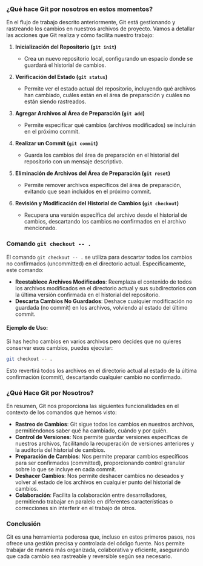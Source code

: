### ¿Qué hace Git por nosotros en estos momentos?

En el flujo de trabajo descrito anteriormente, Git está gestionando y rastreando los cambios en nuestros archivos de proyecto. Vamos a detallar las acciones que Git realiza y cómo facilita nuestro trabajo:

1. **Inicialización del Repositorio (`git init`)**
   - Crea un nuevo repositorio local, configurando un espacio donde se guardará el historial de cambios.
   
2. **Verificación del Estado (`git status`)**
   - Permite ver el estado actual del repositorio, incluyendo qué archivos han cambiado, cuáles están en el área de preparación y cuáles no están siendo rastreados.

3. **Agregar Archivos al Área de Preparación (`git add`)**
   - Permite especificar qué cambios (archivos modificados) se incluirán en el próximo commit.

4. **Realizar un Commit (`git commit`)**
   - Guarda los cambios del área de preparación en el historial del repositorio con un mensaje descriptivo.

5. **Eliminación de Archivos del Área de Preparación (`git reset`)**
   - Permite remover archivos específicos del área de preparación, evitando que sean incluidos en el próximo commit.

6. **Revisión y Modificación del Historial de Cambios (`git checkout`)**
   - Recupera una versión específica del archivo desde el historial de cambios, descartando los cambios no confirmados en el archivo mencionado.

### Comando `git checkout -- .`

El comando `git checkout -- .` se utiliza para descartar todos los cambios no confirmados (uncommitted) en el directorio actual. Específicamente, este comando:

- **Reestablece Archivos Modificados**: Reemplaza el contenido de todos los archivos modificados en el directorio actual y sus subdirectorios con la última versión confirmada en el historial del repositorio.
- **Descarta Cambios No Guardados**: Deshace cualquier modificación no guardada (no commit) en los archivos, volviendo al estado del último commit.

#### Ejemplo de Uso:
Si has hecho cambios en varios archivos pero decides que no quieres conservar esos cambios, puedes ejecutar:

```bash
git checkout -- .
```

Esto revertirá todos los archivos en el directorio actual al estado de la última confirmación (commit), descartando cualquier cambio no confirmado.

### ¿Qué Hace Git por Nosotros?

En resumen, Git nos proporciona las siguientes funcionalidades en el contexto de los comandos que hemos visto:

- **Rastreo de Cambios**: Git sigue todos los cambios en nuestros archivos, permitiéndonos saber qué ha cambiado, cuándo y por quién.
- **Control de Versiones**: Nos permite guardar versiones específicas de nuestros archivos, facilitando la recuperación de versiones anteriores y la auditoría del historial de cambios.
- **Preparación de Cambios**: Nos permite preparar cambios específicos para ser confirmados (committed), proporcionando control granular sobre lo que se incluye en cada commit.
- **Deshacer Cambios**: Nos permite deshacer cambios no deseados y volver al estado de los archivos en cualquier punto del historial de cambios.
- **Colaboración**: Facilita la colaboración entre desarrolladores, permitiendo trabajar en paralelo en diferentes características o correcciones sin interferir en el trabajo de otros.

### Conclusión

Git es una herramienta poderosa que, incluso en estos primeros pasos, nos ofrece una gestión precisa y controlada del código fuente. Nos permite trabajar de manera más organizada, colaborativa y eficiente, asegurando que cada cambio sea rastreable y reversible según sea necesario.
